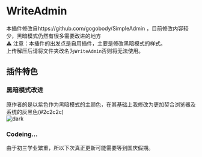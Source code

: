 # WriteAdmin
本插件修改自https://github.com/gogobody/SimpleAdmin ，目前修改内容较少，黑暗模式仍然有很多需要改进的地方<br>
⚠️ 注意：本插件的出发点是自用插件，主要是修改黑暗模式的样式。<br>
上传解压后请将文件夹改名为`WriteAdmin`否则将无法使用。

## 插件特色
### 黑暗模式改进
原作者的是以紫色作为黑暗模式的主颜色，在其基础上我修改为更加契合浏览器及系统的灰黑色(#2c2c2c)<br>
![dark](https://user-images.githubusercontent.com/84220224/134120940-742b2cfa-eb44-4f11-b753-4a2c77afa7d1.jpg)
### Codeing...
由于初三学业繁重，所以下次真正更新可能需要等到国庆假期。
